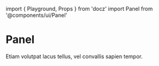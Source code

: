 import { Playground, Props } from 'docz'
import Panel from '@components/ui/Panel'

# Panel

<Props of={Panel} />

<Playground>
  <Panel>
    Etiam volutpat lacus tellus, vel convallis sapien tempor.
  </Panel>
</Playground>

